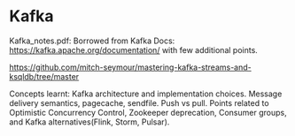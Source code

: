 # Kafka

Kafka_notes.pdf: Borrowed from Kafka Docs: https://kafka.apache.org/documentation/ with few additional points.

https://github.com/mitch-seymour/mastering-kafka-streams-and-ksqldb/tree/master



Concepts learnt: Kafka architecture and implementation choices. Message delivery semantics, pagecache, sendfile. Push vs pull. Points related to Optimistic Concurrency Control, Zookeeper deprecation, Consumer groups, and Kafka alternatives(Flink, Storm, Pulsar).  